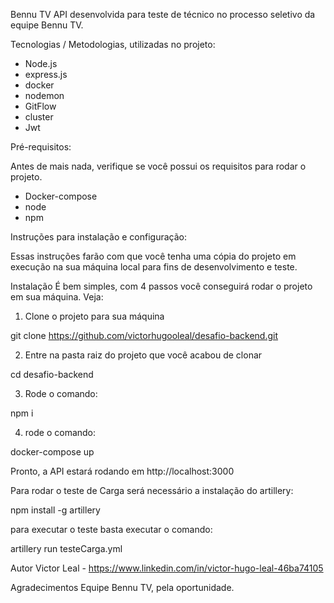 Bennu TV
API desenvolvida para teste de técnico no processo seletivo da equipe Bennu TV.

Tecnologias / Metodologias, utilizadas no projeto:

- Node.js
- express.js
- docker
- nodemon
- GitFlow
- cluster
- Jwt

Pré-requisitos:

Antes de mais nada, verifique se você possui os requisitos para rodar o projeto.

- Docker-compose
- node
- npm

Instruções para instalação e configuração:

Essas instruções farão com que você tenha uma cópia do projeto em execução na sua máquina local para fins de desenvolvimento e teste.

Instalação
É bem simples, com 4 passos você conseguirá rodar o projeto em sua máquina. Veja:

1) Clone o projeto para sua máquina

git clone https://github.com/victorhugooleal/desafio-backend.git


2) Entre na pasta raiz do projeto que você acabou de clonar

cd desafio-backend

3) Rode o comando:

npm i

4) rode o comando:

docker-compose up

Pronto, a API estará rodando em http://localhost:3000

Para rodar o teste de Carga será necessário a instalação do artillery:

npm install -g artillery

para executar o teste basta executar o comando:

artillery run testeCarga.yml

Autor
Victor Leal - https://www.linkedin.com/in/victor-hugo-leal-46ba74105

Agradecimentos
Equipe Bennu TV, pela oportunidade.
